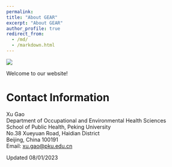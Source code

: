 ```yaml
---
permalink: 
title: "About GEAR"
excerpt: "About GEAR"
author_profile: true
redirect_from: 
  - /md/
  - /markdown.html
---
```


![](GEAR.png)

Welcome to our website! 


Contact Information
=====
Xu Gao \
Department of Occupational and Environmental Health Sciences \
School of Public Health, Peking University \
No.38 Xueyuan Road, Haidian District \
Beijing, China 100191\
Email: xu.gao@pku.edu.cn

Updated 08/01/2023
